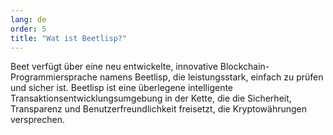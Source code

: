 ```yaml
---
lang: de
order: 5
title: "Wat ist Beetlisp?"
---
```

Beet verfügt über eine neu entwickelte, innovative Blockchain-Programmiersprache namens Beetlisp, die leistungsstark, einfach zu prüfen und sicher ist. Beetlisp ist eine überlegene intelligente Transaktionsentwicklungsumgebung in der Kette, die die Sicherheit, Transparenz und Benutzerfreundlichkeit freisetzt, die Kryptowährungen versprechen.
 
